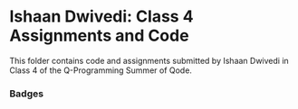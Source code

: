 # Ishaan Dwivedi: Class 4 Assignments and Code
This folder contains code and assignments submitted by Ishaan Dwivedi in Class 4 of the Q-Programming Summer of Qode.
### Badges